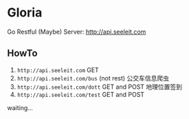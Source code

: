 # Gloria
Go Restful (Maybe) Server: http://api.seeleit.com

## HowTo
1.  `http://api.seeleit.com` GET
2. `http://api.seeleit.com/bus` (not rest) 公交车信息爬虫
3. `http://api.seeleit.com/dott` GET and POST 地理位置签到
4. `http://api.seeleit.com/test` GET and POST

waiting...